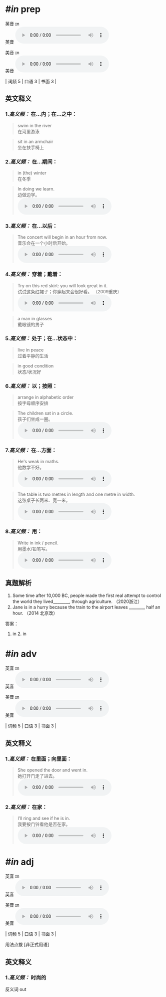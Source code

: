 # ***\#in*** prep
英音 ɪn  
英音
<audio src="./media/in-B.aac" controls="controls"></audio>

美音 ɪn  
美音
<audio src="./media/in.aac" controls="controls"></audio>



| 词频 5 | 口语 3 | 书面 3 |  

英文释义
---
### 1.*高义频：* **在…内；在…之中：**  

 > swim in the river  
 > 在河里游泳    

 > sit in an armchair  
 > 坐在扶手椅上    

### 2.*高义频：* **在…期间：**  

 > in (the) winter  
 > 在冬季    

 > In doing we learn.   
 > 边做边学。    
<audio src="./media/in-1.aac" controls="controls"></audio>

### 3.*高义频：* **在…以后：**  

 > The concert will begin in an hour from now.   
 > 音乐会在一个小时后开始。    
<audio src="./media/in-2.aac" controls="controls"></audio>

### 4.*高义频：* **穿着；戴着：**  

 > Try on this red skirt: you will look great in it.  
 > 试试这条红裙子；你穿起来会很好看。  （2009重庆）  
<audio src="./media/Try on this red skirt2_AAC.aac" controls="controls"></audio>

 > a man in glasses  
 > 戴眼镜的男子    

### 5.*高义频：* **处于；在…状态中：**  

 > live in peace  
 > 过着平静的生活    

 > in good condition  
 > 状态/状况好    

### 6.*高义频：* **以；按照：**  

 > arrange in alphabetic order  
 > 按字母顺序安排    

 > The children sat in a circle.   
 > 孩子们坐成一圈。    
<audio src="./media/in-4.aac" controls="controls"></audio>

### 7.*高义频：* **在…方面：**  

 > He's weak in maths.  
 > 他数学不好。    
<audio src="./media/in-5.aac" controls="controls"></audio>

 > The table is two metres in length and one metre in width.  
 > 这张桌子长两米、宽一米。    
<audio src="./media/in-6.aac" controls="controls"></audio>

### 8.*高义频：* **用：**  

 > Write in ink / pencil.  
 > 用墨水/铅笔写。    
<audio src="./media/in-7.aac" controls="controls"></audio>


真题解析
---
1. Some time after 10,000 BC, people made the first real attempt to control the world they lived________, through agriculture.  （2020浙江）  
2. Jane is in a hurry because the train to the airport leaves ________ half an hour.  （2014 北京改）  

答案：
1. in  2. in  

# ***\#in*** adv
英音 ɪn  
英音
<audio src="./media/in-B.aac" controls="controls"></audio>

美音 ɪn  
美音
<audio src="./media/in.aac" controls="controls"></audio>



| 词频 5 | 口语 3 | 书面 3 |  

英文释义
---
### 1.*高义频：* **在里面；向里面：**  

 > She opened the door and went in.  
 > 她打开门走了进去。    
<audio src="./media/in-8.aac" controls="controls"></audio>

### 2.*高义频：* **在家：**  

 > I’ll ring and see if he is in.  
 > 我要按门铃看他是否在家。    
<audio src="./media/in-9.aac" controls="controls"></audio>


# ***\#in*** adj
英音 ɪn  
英音
<audio src="./media/in-B.aac" controls="controls"></audio>

美音 ɪn  
美音
<audio src="./media/in.aac" controls="controls"></audio>



| 词频 5 | 口语 3 | 书面 3 |  

用法点拨  [非正式用语]

英文释义
---
### 1.*高义频：* **时尚的**  
反义词 out 



